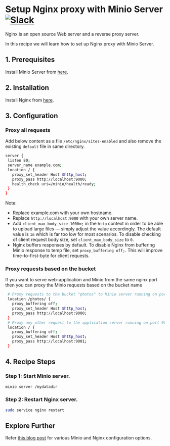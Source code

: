 # Setup Nginx proxy with Minio Server [![Slack](https://slack.minio.io/slack?type=svg)](https://slack.minio.io)

Nginx is an open source Web server and a reverse proxy server.  

In this recipe we will learn how to set up Nginx proxy with Minio Server.

## 1. Prerequisites

Install Minio Server from [here](http://docs.minio.io/docs/minio-quickstart-guide).

## 2. Installation

Install Nginx from [here](http://nginx.org/en/download.html).  

## 3. Configuration

### Proxy all requests
Add  below content as a file ``/etc/nginx/sites-enabled``  and also remove the existing ``default`` file in same directory.

```sh
server {
 listen 80;
 server_name example.com;
 location / {
   proxy_set_header Host $http_host;
   proxy_pass http://localhost:9000;
   health_check uri=/minio/health/ready;
 }
}
```

Note:

* Replace example.com with your own hostname.
* Replace ``http://localhost:9000``  with your own server name.
* Add ``client_max_body_size 1000m;`` in the ``http`` context in order to be able to upload large files — simply adjust the value accordingly. The default value is `1m` which is far too low for most scenarios. To disable checking of client request body size, set ``client_max_body_size`` to `0`.
* Nginx buffers responses by default. To disable Nginx from buffering Minio response to temp file, set `proxy_buffering off;`. This will improve time-to-first-byte for client requests.

### Proxy requests based on the bucket
If you want to serve web-application and Minio from the same nginx port then you can proxy the Minio requests based on the bucket name

```sh
 # Proxy requests to the bucket "photos" to Minio server running on port 9000
 location /photos/ {
   proxy_buffering off;
   proxy_set_header Host $http_host;
   proxy_pass http://localhost:9000;
 }
 # Proxy any other request to the application server running on port 9001
 location / {
   proxy_buffering off;
   proxy_set_header Host $http_host;
   proxy_pass http://localhost:9001;
 }
```

## 4. Recipe Steps

### Step 1: Start Minio server.

```sh
minio server /mydatadir
```

### Step 2: Restart Nginx server.

```sh
sudo service nginx restart
```

## Explore Further

Refer [this blog post](https://www.nginx.com/blog/enterprise-grade-cloud-storage-nginx-plus-minio/) for various Minio and Nginx configuration options.
